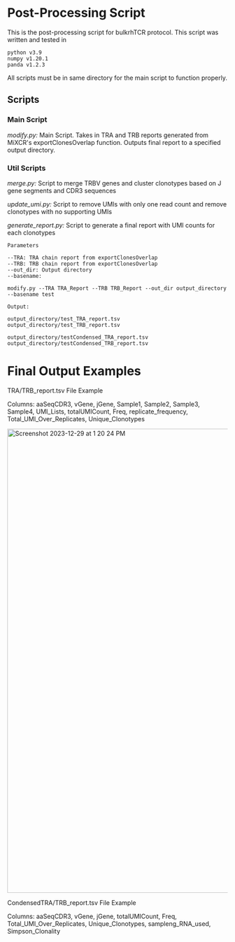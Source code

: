 # Post-Processing Script

This is the post-processing script for bulkrhTCR protocol. 
This script was written and tested in

```
python v3.9
numpy v1.20.1
panda v1.2.3
```
All scripts must be in same directory for the main script to function properly. 

## Scripts

### Main Script 

_modify.py:_ Main Script. Takes in TRA and TRB reports generated from MiXCR's exportClonesOverlap function. Outputs final report to a specified output directory. 

### Util Scripts 

_merge.py:_ Script to merge TRBV genes and cluster clonotypes based on J gene segments and CDR3 sequences

_update_umi.py:_ Script to remove UMIs with only one read count and remove clonotypes with no supporting UMIs

_generate_report.py:_ Script to generate a final report with UMI counts for each clonotypes 

```
Parameters 

--TRA: TRA chain report from exportClonesOverlap 
--TRB: TRB chain report from exportClonesOverlap 
--out_dir: Output directory
--basename: 

modify.py --TRA TRA_Report --TRB TRB_Report --out_dir output_directory --basename test

Output:

output_directory/test_TRA_report.tsv
output_directory/test_TRB_report.tsv

output_directory/testCondensed_TRA_report.tsv
output_directory/testCondensed_TRB_report.tsv

```

# Final Output Examples 

TRA/TRB_report.tsv File Example

Columns: aaSeqCDR3, vGene, jGene, Sample1, Sample2, Sample3, Sample4, UMI_Lists, totalUMICount, Freq, replicate_frequency, Total_UMI_Over_Replicates, Unique_Clonotypes

<img width="1061" alt="Screenshot 2023-12-29 at 1 20 24 PM" src="https://github.com/Wu-Lab-DFCI-Harvard/bulkrhTCR_Script/assets/53489568/34861e70-7681-484f-8d86-3c253140e08b">

CondensedTRA/TRB_report.tsv File Example 

Columns: aaSeqCDR3, vGene, jGene, totalUMICount, Freq, Total_UMI_Over_Replicates, Unique_Clonotypes, sampleng_RNA_used, Simpson_Clonality




